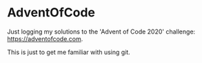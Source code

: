 # AdventOfCode
Just logging my solutions to the 'Advent of Code 2020' challenge: https://adventofcode.com.

This is just to get me familiar with using git.
